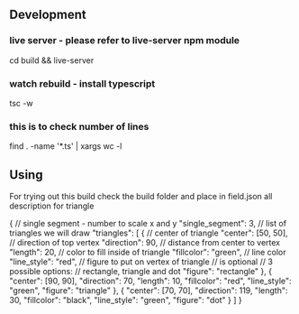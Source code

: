 ## Development
### live server - please refer to live-server npm module
cd build && live-server
### watch rebuild - install typescript
tsc -w
### this is to check number of lines
find . -name '*.ts' | xargs wc -l

## Using
For trying out this build check the build folder
and place in field.json all description for triangle

{
    // single segment - number to scale x and y
    "single_segment": 3,
    // list of triangles we will draw
    "triangles": [
        {
            // center of triangle
            "center": [50, 50],
            // direction of top vertex
            "direction": 90,
            // distance from center to vertex
            "length": 20,
            // color to fill inside of triangle
            "fillcolor": "green",
            // line color
            "line_style": "red",
            // figure to put on vertex of triangle
            // is optional
            // 3 possible options:
            // rectangle, triangle and dot
            "figure": "rectangle"
        },
        {
            "center": [90, 90],
            "direction": 70,
            "length": 10,
            "fillcolor": "red",
            "line_style": "green",
            "figure": "triangle"
        },
        {
            "center": [70, 70],
            "direction": 119,
            "length": 30,
            "fillcolor": "black",
            "line_style": "green",
            "figure": "dot"
        }
    ]
}
